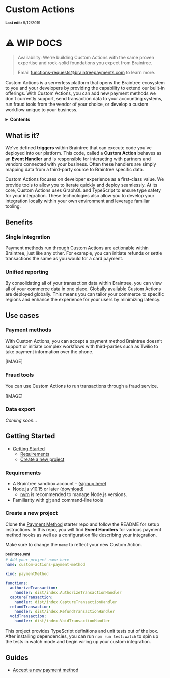 # Custom Actions

<sup>**Last edit:** 9/12/2019</sup>

# :warning: WIP DOCS

> Availability: We're building Custom Actions with the same proven expertise and rock-solid foundations you expect from Braintree.
>
> Email functions-requests@braintreepayments.com to learn more.

Custom Actions is a serverless platform that opens the Braintree ecosystem to you and your developers by providing the capability to extend our built-in offerings. With Custom Actions, you can add new payment methods we don't currently support, send transaction data to your accounting systems, run fraud tools from the vendor of your choice, or develop a custom workflow unique to your business.

<details>
<summary><strong>Contents</strong></summary>

- [Custom Actions](#custom-actions)
  - [What is it?](#what-is-it)
  - [Benefits](#benefits)
    - [Single integration](#single-integration)
    - [Unified reporting](#unified-reporting)
  - [Use cases](#use-cases)
    - [Payment methods](#payment-methods)
    - [Fraud tools](#fraud-tools)
    - [Data export](#data-export)
  - [Getting Started](#getting-started)
    - [Requirements](#requirements)
    - [Create a new project](#create-a-new-project)
  - [Guides](#guides)
  - [Reference](./reference.md)
    </details>

## What is it?

We've defined **triggers** within Braintree that can execute code you've deployed into our platform. This code, called a **Custom Action** behaves as an **Event Handler** and is responsible for interacting with partners and vendors connected with your business. Often these handlers are simply mapping data from a third-party source to Braintree specific data.

Custom Actions focuses on developer experience as a first-class value. We provide tools to allow you to iterate quickly and deploy seamlessly. At its core, Custom Actions uses GraphQL and TypeScript to ensure type safety for your integration. These technologies also allow you to develop your integration locally within your own environment and leverage familiar tooling.

## Benefits

### Single integration

Payment methods run through Custom Actions are actionable within Braintree, just like any other. For example, you can initiate refunds or settle transactions the same as you would for a card payment.

### Unified reporting

By consolidating all of your transaction data within Braintree, you can view all of your commerce data in one place.
Globally available
Custom Actions are deployed globally. This means you can tailor your commerce to specific regions and enhance the experience for your users by minimizing latency.

## Use cases

### Payment methods

With Custom Actions, you can accept a payment method Braintree doesn’t support or initiate complex workflows with third-parties such as Twilio to take payment information over the phone.

[IMAGE]

### Fraud tools

You can use Custom Actions to run transactions through a fraud service.

[IMAGE]

### Data export

_Coming soon…_

## Getting Started

- [Getting Started](#getting-started)
  - [Requirements](#requirements)
  - [Create a new project](#create-a-new-project)

### Requirements

- A Braintree sandbox account – ([signup here](https://www.braintreepayments.com/sandbox))
- Node.js v10.15 or later ([download](https://nodejs.org/en/download/))
  - [nvm](https://github.com/nvm-sh/nvm) is recommended to manage Node.js versions.
- Familiarity with [git](https://git-scm.com/) and command-line tools

### Create a new project

Clone the [Payment Method](https://github.com/braintree/custom-actions-payment-method) starter repo and follow the README for setup instructions. In this repo, you will find **Event Handlers** for various payment method hooks as well as a configuration file describing your integration.

Make sure to change the `name` to reflect your new Custom Action.

<sub style="margin-bottom: -10px; display: block;"><strong>braintree.yml</strong></sub>

```yml
# Add your project name here
name: custom-actions-payment-method

kind: paymentMethod

functions:
  authorizeTransaction:
    handler: dist/index.AuthorizeTransactionHandler
  captureTransaction:
    handler: dist/index.CaptureTransactionHandler
  refundTransaction:
    handler: dist/index.RefundTransactionHandler
  voidTransaction:
    handler: dist/index.VoidTransactionHandler
```

This project provides TypeScript definitions and unit tests out of the box. After installing dependencies, you can run `npm run test:watch` to spin up the tests in watch mode and begin wiring up your custom integration.

## Guides

- [Accept a new payment method](./accept-a-new-payment-method.md)

